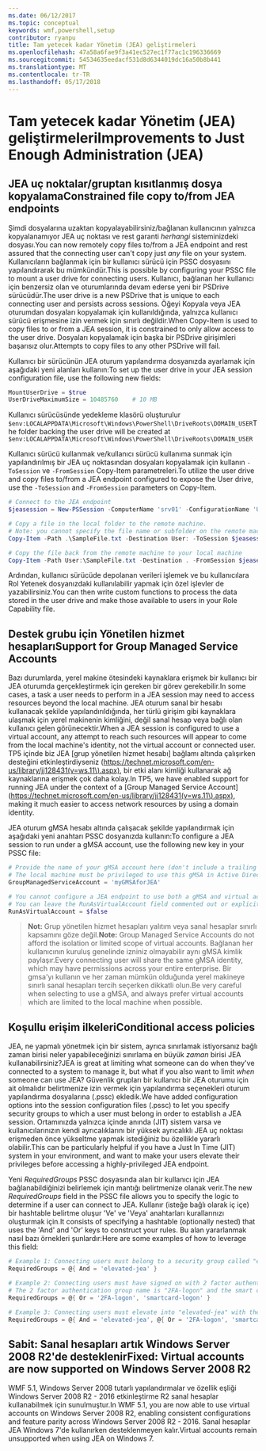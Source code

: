```yaml
---
ms.date: 06/12/2017
ms.topic: conceptual
keywords: wmf,powershell,setup
contributor: ryanpu
title: Tam yetecek kadar Yönetim (JEA) geliştirmeleri
ms.openlocfilehash: 47a58a6fae9f3a41ec527ec1f77ac1c196336669
ms.sourcegitcommit: 54534635eedacf531d8d6344019dc16a50b8b441
ms.translationtype: MT
ms.contentlocale: tr-TR
ms.lasthandoff: 05/17/2018
---
```

# <a name="improvements-to-just-enough-administration-jea"></a><span data-ttu-id="13bb3-103">Tam yetecek kadar Yönetim (JEA) geliştirmeleri</span><span class="sxs-lookup"><span data-stu-id="13bb3-103">Improvements to Just Enough Administration (JEA)</span></span>

## <a name="constrained-file-copy-tofrom-jea-endpoints"></a><span data-ttu-id="13bb3-104">JEA uç noktalar/gruptan kısıtlanmış dosya kopyalama</span><span class="sxs-lookup"><span data-stu-id="13bb3-104">Constrained file copy to/from JEA endpoints</span></span>

<span data-ttu-id="13bb3-105">Şimdi dosyalarına uzaktan kopyalayabilirsiniz/bağlanan kullanıcının yalnızca kopyalanamıyor JEA uç noktası ve rest garanti *herhangi* sisteminizdeki dosyası.</span><span class="sxs-lookup"><span data-stu-id="13bb3-105">You can now remotely copy files to/from a JEA endpoint and rest assured that the connecting user can't copy just *any* file on your system.</span></span>
<span data-ttu-id="13bb3-106">Kullanıcıların bağlanmak için bir kullanıcı sürücü için PSSC dosyasını yapılandırarak bu mümkündür.</span><span class="sxs-lookup"><span data-stu-id="13bb3-106">This is possible by configuring your PSSC file to mount a user drive for connecting users.</span></span>
<span data-ttu-id="13bb3-107">Kullanıcı, bağlanan her kullanıcı için benzersiz olan ve oturumlarında devam ederse yeni bir PSDrive sürücüdür.</span><span class="sxs-lookup"><span data-stu-id="13bb3-107">The user drive is a new PSDrive that is unique to each connecting user and persists across sessions.</span></span>
<span data-ttu-id="13bb3-108">Öğeyi Kopyala veya JEA oturumdan dosyaları kopyalamak için kullanıldığında, yalnızca kullanıcı sürücü erişmesine izin vermek için sınırlı değildir.</span><span class="sxs-lookup"><span data-stu-id="13bb3-108">When Copy-Item is used to copy files to or from a JEA session, it is constrained to only allow access to the user drive.</span></span>
<span data-ttu-id="13bb3-109">Dosyaları kopyalamak için başka bir PSDrive girişimleri başarısız olur.</span><span class="sxs-lookup"><span data-stu-id="13bb3-109">Attempts to copy files to any other PSDrive will fail.</span></span>

<span data-ttu-id="13bb3-110">Kullanıcı bir sürücünün JEA oturum yapılandırma dosyanızda ayarlamak için aşağıdaki yeni alanları kullanın:</span><span class="sxs-lookup"><span data-stu-id="13bb3-110">To set up the user drive in your JEA session configuration file, use the following new fields:</span></span>

```powershell
MountUserDrive = $true
UserDriveMaximumSize = 10485760    # 10 MB
```

<span data-ttu-id="13bb3-111">Kullanıcı sürücüsünde yedekleme klasörü oluşturulur `$env:LOCALAPPDATA\Microsoft\Windows\PowerShell\DriveRoots\DOMAIN_USER`</span><span class="sxs-lookup"><span data-stu-id="13bb3-111">The folder backing the user drive will be created at `$env:LOCALAPPDATA\Microsoft\Windows\PowerShell\DriveRoots\DOMAIN_USER`</span></span>

<span data-ttu-id="13bb3-112">Kullanıcı sürücü kullanmak ve/kullanıcı sürücü kullanıma sunmak için yapılandırılmış bir JEA uç noktasından dosyaları kopyalamak için kullanın `-ToSession` ve `-FromSession` Copy-Item parametreleri.</span><span class="sxs-lookup"><span data-stu-id="13bb3-112">To utilize the user drive and copy files to/from a JEA endpoint configured to expose the User drive, use the `-ToSession` and `-FromSession` parameters on Copy-Item.</span></span>

```powershell
# Connect to the JEA endpoint
$jeasession = New-PSSession -ComputerName 'srv01' -ConfigurationName 'UserDemo'

# Copy a file in the local folder to the remote machine.
# Note: you cannot specify the file name or subfolder on the remote machine. You must exactly type "User:"
Copy-Item -Path .\SampleFile.txt -Destination User: -ToSession $jeasession

# Copy the file back from the remote machine to your local machine
Copy-Item -Path User:\SampleFile.txt -Destination . -FromSession $jeasession
```

<span data-ttu-id="13bb3-113">Ardından, kullanıcı sürücüde depolanan verileri işlemek ve bu kullanıcılara Rol Yetenek dosyanızdaki kullanılabilir yapmak için özel işlevler de yazabilirsiniz.</span><span class="sxs-lookup"><span data-stu-id="13bb3-113">You can then write custom functions to process the data stored in the user drive and make those available to users in your Role Capability file.</span></span>

## <a name="support-for-group-managed-service-accounts"></a><span data-ttu-id="13bb3-114">Destek grubu için Yönetilen hizmet hesapları</span><span class="sxs-lookup"><span data-stu-id="13bb3-114">Support for Group Managed Service Accounts</span></span>

<span data-ttu-id="13bb3-115">Bazı durumlarda, yerel makine ötesindeki kaynaklara erişmek bir kullanıcı bir JEA oturumda gerçekleştirmek için gereken bir görev gerekebilir.</span><span class="sxs-lookup"><span data-stu-id="13bb3-115">In some cases, a task a user needs to perform in a JEA session may need to access resources beyond the local machine.</span></span>
<span data-ttu-id="13bb3-116">JEA oturum sanal bir hesabı kullanacak şekilde yapılandırıldığında, her türlü girişim gibi kaynaklara ulaşmak için yerel makinenin kimliğini, değil sanal hesap veya bağlı olan kullanıcı gelen görünecektir.</span><span class="sxs-lookup"><span data-stu-id="13bb3-116">When a JEA session is configured to use a virtual account, any attempt to reach such resources will appear to come from the local machine's identity, not the virtual account or connected user.</span></span>
<span data-ttu-id="13bb3-117">TP5 içinde biz JEA [grup yönetilen hizmet hesabı] bağlamı altında çalışırken desteğini etkinleştirdiyseniz (https://technet.microsoft.com/en-us/library/jj128431(v=ws.11\).aspx), bir etki alanı kimliği kullanarak ağ kaynaklarına erişmek çok daha kolay.</span><span class="sxs-lookup"><span data-stu-id="13bb3-117">In TP5, we have enabled support for running JEA under the context of a [Group Managed Service Account](https://technet.microsoft.com/en-us/library/jj128431(v=ws.11\).aspx), making it much easier to access network resources by using a domain identity.</span></span>

<span data-ttu-id="13bb3-118">JEA oturum gMSA hesabı altında çalışacak şekilde yapılandırmak için aşağıdaki yeni anahtarı PSSC dosyanızda kullanın:</span><span class="sxs-lookup"><span data-stu-id="13bb3-118">To configure a JEA session to run under a gMSA account, use the following new key in your PSSC file:</span></span>

```powershell
# Provide the name of your gMSA account here (don't include a trailing $)
# The local machine must be privileged to use this gMSA in Active Directory
GroupManagedServiceAccount = 'myGMSAforJEA'

# You cannot configure a JEA endpoint to use both a gMSA and virtual account
# You can leave the RunAsVirtualAccount field commented out or explicitly set it to false
RunAsVirtualAccount = $false
```

> <span data-ttu-id="13bb3-119">**Not:** Grup yönetilen hizmet hesapları yalıtım veya sanal hesaplar sınırlı kapsamını göze değil.</span><span class="sxs-lookup"><span data-stu-id="13bb3-119">**Note:** Group Managed Service Accounts do not afford the isolation or limited scope of virtual accounts.</span></span>
> <span data-ttu-id="13bb3-120">Bağlanan her kullanıcının kuruluş genelinde izniniz olmayabilir aynı gMSA kimlik paylaşır.</span><span class="sxs-lookup"><span data-stu-id="13bb3-120">Every connecting user will share the same gMSA identity, which may have permissions across your entire enterprise.</span></span>
> <span data-ttu-id="13bb3-121">Bir gmsa'yı kullanın ve her zaman mümkün olduğunda yerel makineye sınırlı sanal hesapları tercih seçerken dikkatli olun.</span><span class="sxs-lookup"><span data-stu-id="13bb3-121">Be very careful when selecting to use a gMSA, and always prefer virtual accounts which are limited to the local machine when possible.</span></span>

## <a name="conditional-access-policies"></a><span data-ttu-id="13bb3-122">Koşullu erişim ilkeleri</span><span class="sxs-lookup"><span data-stu-id="13bb3-122">Conditional access policies</span></span>

<span data-ttu-id="13bb3-123">JEA, ne yapmalı yönetmek için bir sistem, ayrıca sınırlamak istiyorsanız bağlı zaman birisi neler yapabileceğinizi sınırlama en büyük *zaman* birisi JEA kullanabilirsiniz?</span><span class="sxs-lookup"><span data-stu-id="13bb3-123">JEA is great at limiting what someone can do when they've connected to a system to manage it, but what if you also want to limit *when* someone can use JEA?</span></span>
<span data-ttu-id="13bb3-124">Güvenlik grupları bir kullanıcı bir JEA oturumu için ait olmalıdır belirtmenize izin vermek için yapılandırma seçenekleri oturum yapılandırma dosyalarına (.pssc) ekledik.</span><span class="sxs-lookup"><span data-stu-id="13bb3-124">We have added configuration options into the session configuration files (.pssc) to let you specify security groups to which a user must belong in order to establish a JEA session.</span></span>
<span data-ttu-id="13bb3-125">Ortamınızda yalnızca içinde anında (JIT) sistem varsa ve kullanıcılarınızın kendi ayrıcalıklarını bir yüksek ayrıcalıklı JEA uç noktası erişmeden önce yükseltme yapmak istediğiniz bu özellikle yararlı olabilir.</span><span class="sxs-lookup"><span data-stu-id="13bb3-125">This can be particularly helpful if you have a Just In Time (JIT) system in your environment, and want to make your users elevate their privileges before accessing a highly-privileged JEA endpoint.</span></span>

<span data-ttu-id="13bb3-126">Yeni *RequiredGroups* PSSC dosyasında alan bir kullanıcı için JEA bağlanabildiğinizi belirlemek için mantığı belirtmenize olanak verir.</span><span class="sxs-lookup"><span data-stu-id="13bb3-126">The new *RequiredGroups* field in the PSSC file allows you to specify the logic to determine if a user can connect to JEA.</span></span>
<span data-ttu-id="13bb3-127">Kullanır (isteğe bağlı olarak iç içe) bir hashtable belirtme oluşur 'Ve' ve 'Veya' anahtarları kurallarınızı oluşturmak için.</span><span class="sxs-lookup"><span data-stu-id="13bb3-127">It consists of specifying a hashtable (optionally nested) that uses the 'And' and 'Or' keys to construct your rules.</span></span>
<span data-ttu-id="13bb3-128">Bu alan yararlanmak nasıl bazı örnekleri şunlardır:</span><span class="sxs-lookup"><span data-stu-id="13bb3-128">Here are some examples of how to leverage this field:</span></span>

```powershell
# Example 1: Connecting users must belong to a security group called "elevated-jea"
RequiredGroups = @{ And = 'elevated-jea' }

# Example 2: Connecting users must have signed on with 2 factor authentication or a smart card
# The 2 factor authentication group name is "2FA-logon" and the smart card group name is "smartcard-logon"
RequiredGroups = @{ Or = '2FA-logon', 'smartcard-logon' }

# Example 3: Connecting users must elevate into "elevated-jea" with their JIT system and have logged on with 2FA or a smart card
RequiredGroups = @{ And = 'elevated-jea', @{ Or = '2FA-logon', 'smartcard-logon' }}
```

## <a name="fixed-virtual-accounts-are-now-supported-on-windows-server-2008-r2"></a><span data-ttu-id="13bb3-129">Sabit: Sanal hesapları artık Windows Server 2008 R2'de desteklenir</span><span class="sxs-lookup"><span data-stu-id="13bb3-129">Fixed: Virtual accounts are now supported on Windows Server 2008 R2</span></span>
<span data-ttu-id="13bb3-130">WMF 5.1, Windows Server 2008 tutarlı yapılandırmalar ve özellik eşliği Windows Server 2008 R2 - 2016 etkinleştirme R2 sanal hesaplar kullanabilmek için sunulmuştur.</span><span class="sxs-lookup"><span data-stu-id="13bb3-130">In WMF 5.1, you are now able to use virtual accounts on Windows Server 2008 R2, enabling consistent configurations and feature parity across Windows Server 2008 R2 - 2016.</span></span>
<span data-ttu-id="13bb3-131">Sanal hesaplar JEA Windows 7'de kullanırken desteklenmeyen kalır.</span><span class="sxs-lookup"><span data-stu-id="13bb3-131">Virtual accounts remain unsupported when using JEA on Windows 7.</span></span>
